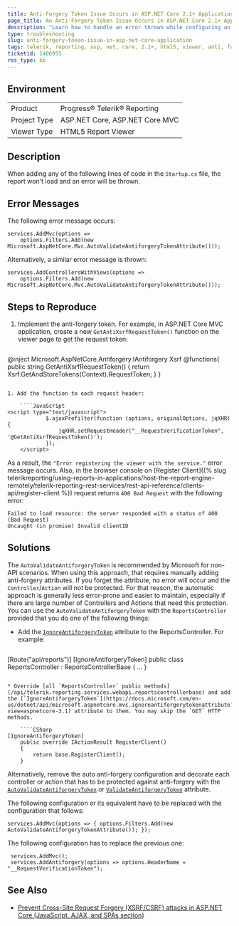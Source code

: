 ```yaml
---
title: Anti-Forgery Token Issue Occurs in ASP.NET Core 2.1+ Applications
page_title: An Anti-Forgery Token Issue Occurs in ASP.NET Core 2.1+ Applications
description: "Learn how to handle an error thrown while configuring an ASP.NET Core 2.1+ application with anti-forgery token."
type: troubleshooting
slug: anti-forgery-token-issue-in-asp-net-core-application
tags: telerik, reporting, asp, net, core, 2.1+, html5, viewer, anti, forgery, token, error, occurs
ticketid: 1406955
res_type: kb
---
```


## Environment

<table>
    <tbody>
	    <tr>
	    	<td>Product</td>
	    	<td>Progress® Telerik® Reporting</td>
	    </tr>
      <tr>
	    	<td>Project Type</td>
	    	<td>ASP.NET Core, ASP.NET Core MVC</td>
	    </tr>
      <tr>
	    	<td>Viewer Type</td>
	    	<td>HTML5 Report Viewer</td>
	    </tr>
    </tbody>
</table>


## Description

When adding any of the following lines of code in the `Startup.cs` file, the report won't load and an error will be thrown.

## Error Messages

The following error message occurs:

````CSharp
services.AddMvc(options =>
	options.Filters.Add(new Microsoft.AspNetCore.Mvc.AutoValidateAntiforgeryTokenAttribute()));
````

Alternatively, a similar error message is thrown:

````CSharp
services.AddControllersWithViews(options =>
	options.Filters.Add(new Microsoft.AspNetCore.Mvc.AutoValidateAntiforgeryTokenAttribute()));
````

## Steps to Reproduce

1. Implement the anti-forgery token. For example, in ASP.NET Core MVC application, create a new `GetAntiXsrfRequestToken()` function on the viewer page to get the request token:

    ````C#
@inject Microsoft.AspNetCore.Antiforgery.IAntiforgery Xsrf
    @functions{
        public string GetAntiXsrfRequestToken()
        {
            return Xsrf.GetAndStoreTokens(Context).RequestToken;
        }
    }
````

1. Add the function to each request header:

    ````JavaScript
<script type="text/javascript">
            $.ajaxPrefilter(function (options, originalOptions, jqXHR) {
                jqXHR.setRequestHeader("__RequestVerificationToken", '@GetAntiXsrfRequestToken()');
            });
    </script>
````

As a result, the `"Error registering the viewer with the service."` error message occurs. Also, in the browser console on [Register Client]({% slug telerikreporting/using-reports-in-applications/host-the-report-engine-remotely/telerik-reporting-rest-services/rest-api-reference/clients-api/register-client %}) request returns `400 Bad Request` with the following error:

````
Failed to load resource: the server responded with a status of 400 (Bad Request)
Uncaught (in promise) Invalid clientID
````

## Solutions

The `AutoValidateAntiforgeryToken` is recommended by Microsoft for non-API scenarios. When using this  approach, that requires manually adding anti-forgery attributes. If you forget the attribute, no error will occur and the `Controller`/`Action` will not be protected. For that reason, the automatic approach is generally less error-prone and easier to maintain, especially if there are large number of Controllers and Actions that need this protection. You can use the `AutoValidateAntiforgeryToken` with the `ReportsController` provided that you do one of the following things:

* Add the [`IgnoreAntiforgeryToken`](https://docs.microsoft.com/en-us/dotnet/api/microsoft.aspnetcore.mvc.ignoreantiforgerytokenattribute?view=aspnetcore-3.1) attribute to the ReportsController. For example:

    ````CSharp
[Route("api/reports")]
    [IgnoreAntiforgeryToken]
    public class ReportsController : ReportsControllerBase
    {
    	...
    }
````

* Override [all `ReportsController` public methods](/api/telerik.reporting.services.webapi.reportscontrollerbase) and add the [`IgnoreAntiforgeryToken`](https://docs.microsoft.com/en-us/dotnet/api/microsoft.aspnetcore.mvc.ignoreantiforgerytokenattribute?view=aspnetcore-3.1) attribute to them. You may skip the `GET` HTTP methods.

    ````CSharp
[IgnoreAntiforgeryToken]
    public override IActionResult RegisterClient()
    {
        return base.RegisterClient();
    }
````

Alternatively, remove the auto anti-forgery configuration and decorate each controller or action that has to be protected against anti-forgery with the [`AutoValidateAntiforgeryToken`](https://docs.microsoft.com/en-us/dotnet/api/microsoft.aspnetcore.mvc.autovalidateantiforgerytokenattribute?view=aspnetcore-3.1) or [`ValidateAntiforgeryToken`](https://docs.microsoft.com/en-us/dotnet/api/microsoft.aspnetcore.mvc.validateantiforgerytokenattribute?view=aspnetcore-3.1) attribute.

The following configuration or its equivalent have to be replaced with the configuration that follows:

````CSharp
services.AddMvc(options => { options.Filters.Add(new AutoValidateAntiforgeryTokenAttribute()); });
````

The following configuration has to replace the previous one:

````CSharp
 services.AddMvc();
 services.AddAntiforgery(options => options.HeaderName = "__RequestVerificationToken");
````

## See Also

* [Prevent Cross-Site Request Forgery (XSRF/CSRF) attacks in ASP.NET Core (JavaScript, AJAX, and SPAs section)](https://docs.microsoft.com/en-us/aspnet/core/security/anti-request-forgery?view=aspnetcore-2.2#javascript-ajax-and-spas)
